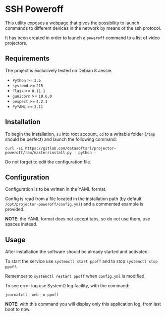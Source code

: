 # SSH Poweroff
This utility exposes a webpage that gives the possibility to launch commands to
different devices in the network by means of the ssh protocol.

It has been created in order to launch a `poweroff` command to a list of video
projectors.

## Requirements
The project is exclusively tested on Debian 8 Jessie.

- `Python` >= `3.5`
- `systemd` >= `215`
- `Flask` >= `0.11.1`
- `gunicorn` >= `19.6.0`
- `pexpect` >= `4.2.1`
- `PyYAML` >= `3.11`

## Installation
To begin the installation, `su` into root account, `cd` to a writable folder
(`/tmp` should be perfect) and launch the following command:

`curl -sL https://gitlab.com/datasoftsrl/projector-poweroff/raw/master/install.py | python -`

Do not forget to edit the configuration file.

## Configuration
Configuration is to be written in the YAML format.

Config is read from a file located in the installation path (by default
`/opt/projector-poweroff/config.yml`) and a commented example is provided.

**NOTE**: the YAML format does not accept tabs, so do not use them, use spaces
instead.

## Usage
After installation the software should be already started and activated.

To start the service use `systemctl start ppoff` and to stop
`systemctl stop ppoff`.

Remember to `systemctl restart ppoff` when `config.yml` is modified.

To see error log use SystemD log facility, with the command:

`journalctl -xeb -u ppoff`

**NOTE**: with this command you will display only this application log, from
last boot to now.
